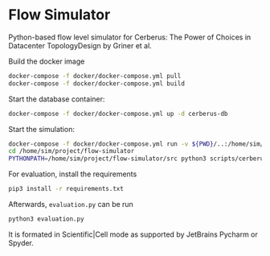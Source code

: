 # Flow Simulator
Python-based flow level simulator for Cerberus: The Power of Choices in Datacenter TopologyDesign by Griner et al. 

Build the docker image
```bash
docker-compose -f docker/docker-compose.yml pull
docker-compose -f docker/docker-compose.yml build
```

Start the database container:
```bash
docker-compose -f docker/docker-compose.yml up -d cerberus-db
```

Start the simulation:
```bash
docker-compose -f docker/docker-compose.yml run -v ${PWD}/..:/home/sim/project base bash
cd /home/sim/project/flow-simulator
PYTHONPATH=/home/sim/project/flow-simulator/src python3 scripts/cerberus_rotornet_expander_k16_poisson_40G.py
```

For evaluation, install the requirements
```bash
pip3 install -r requirements.txt
```
Afterwards, `evaluation.py` can be run
```bash
python3 evaluation.py
```
It is formated in Scientific|Cell mode as supported by JetBrains Pycharm or Spyder.

